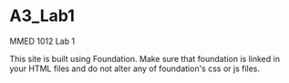 # A3_Lab1
MMED 1012 Lab 1

This site is built using Foundation. Make sure that foundation is linked in your HTML files and do not alter any of foundation's css or js files. 

